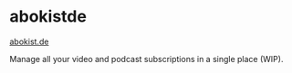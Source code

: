 # abokistde

[abokist.de](abokist.de)

Manage all your video and podcast subscriptions in a single place (WIP).

